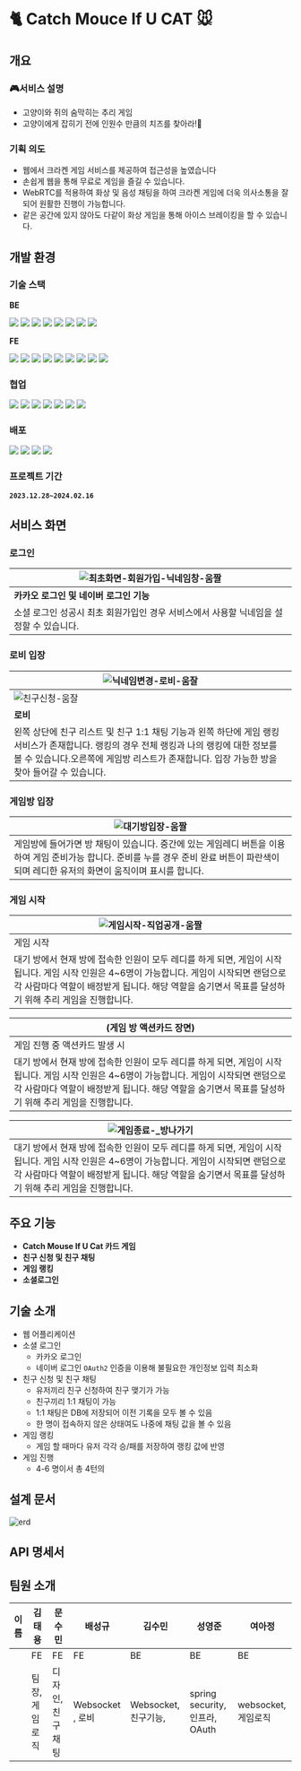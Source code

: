 
# 🐈 Catch Mouce If U CAT 🐭

## 개요
### 🎮서비스 설명
- 고양이와 쥐의 숨막히는 추리 게임
- 고양이에게 잡히기 전에 인원수 만큼의 치즈를 찾아라!🧀
### 기획 의도
- 웹에서 크라켄 게임 서비스를 제공하여 접근성을 높였습니다
- 손쉽게 웹을 통해 무료로 게임을 즐길 수 있습니다.
- WebRTC를 적용하여 화상 및 음성 채팅을 하여 크라켄 게임에 더욱 의사소통을 잘 되어 원활한 진행이 가능합니다.
- 같은 공간에 있지 않아도 다같이 화상 게임을 통해 아이스 브레이킹을 할 수 있습니다.

## 개발 환경
### 기술 스택
**BE**

<img  src="https://img.shields.io/badge/Spring Boot-6DB33F?style=flat-square&logo=Spring Boot&logoColor=white"/> <img  src="https://img.shields.io/badge/springsecurity-6DB33F?style=flat-square&logo=springsecurity&logoColor=white"/> <img  src="https://img.shields.io/badge/spring JPA-6DB33F?style=flat-square&logo=spring&logoColor=white"/> <img  src="https://img.shields.io/badge/REDIS-DC382D?style=flat-square&logo=REDIS&logoColor=white"/> <img  src="https://img.shields.io/badge/swagger-85EA2D?style=flat-square&logo=swagger&logoColor=white"/> <img src="https://img.shields.io/badge/mariadb-003545?style=flat-square&logo=mariadb&logoColor=white"/> <img src="https://img.shields.io/badge/mariadb-003545?style=flat-square&logo=mariadb&logoColor=white"/>  <img  src="https://img.shields.io/badge/webrtc-333333?style=flat-square&logo=webrtc&logoColor=white"/> 

**FE**

<img  src="https://img.shields.io/badge/javascript-F7DF1E?style=flat-square&logo=javascript&logoColor=black"/> <img  src="https://img.shields.io/badge/React-61DAFB?style=flat-square&logo=React&logoColor=white"/> <img  src="https://img.shields.io/badge/tailwindcss-06B6D4?style=flat-square&logo=React&logoColor=white"/> <img  src="https://img.shields.io/badge/Vite-646CFF?style=flat-square&logo=Vite&logoColor=white"/> <img  src="https://img.shields.io/badge/axios-5A29E4?style=flat-square&logo=axios&logoColor=white"/> <img  src="https://img.shields.io/badge/mui-007FFF?style=flat-square&logo=mui&logoColor=white"/> <img  src="https://img.shields.io/badge/reactrouter-CA4245?style=flat-square&logo=reactrouter&logoColor=white"/> <img  src="https://img.shields.io/badge/framer-0055FF?style=flat-square&logo=framer&logoColor=white"/> <img  src="https://img.shields.io/badge/webrtc-333333?style=flat-square&logo=webrtc&logoColor=white"/> 


### 협업
 <img  src="https://img.shields.io/badge/notion-000000?style=flat-square&logo=notion&logoColor=white"/>  <img  src="https://img.shields.io/badge/figma-F24E1E?style=flat-square&logo=figma&logoColor=white"/> <img  src="https://img.shields.io/badge/jirasoftware-0052CC?style=flat-square&logo=jirasoftware&logoColor=white"/> <img  src="https://img.shields.io/badge/gitlab-FC6D26?style=flat-square&logo=gitlab&logoColor=white"/> <img  src="https://img.shields.io/badge/gerrit-EEEEEE?style=flat-square&logo=gerrit&logoColor=black"/>  <img  src="https://img.shields.io/badge/mattermost-0058CC?style=flat-square&logo=mattermost&logoColor=black"/>  <img  src="https://img.shields.io/badge/discord-5865F2?style=flat-square&logo=discord&logoColor=black"/>
 
### 배포
<img  src="https://img.shields.io/badge/amazonec2-FF9900?style=flat-square&logo=amazonec2&logoColor=black"/> <img  src="https://img.shields.io/badge/jenkins-D24939?style=flat-square&logo=jenkins&logoColor=black"/> <img  src="https://img.shields.io/badge/docker-2496ED?style=flat-square&logo=docker&logoColor=white"/> <img  src="https://img.shields.io/badge/nginx-009639?style=flat-square&logo=nginx&logoColor=white"/> 

### 프로젝트 기간
**`2023.12.28~2024.02.16`**
## 서비스 화면
### 로그인
|![최초화면-회원가입-닉네임창-움짤](/uploads/719cd46e46b34dd892935451f2fc8393/최초화면-회원가입-닉네임창-움짤.gif)|
|--|
|**카카오 로그인 및 네이버 로그인 기능**|
|소셜 로그인 성공시 최초 회원가입인 경우 서비스에서 사용할 닉네임을 설정할 수 있습니다.|

### 로비 입장
|![닉네임변경-로비-움잘](/uploads/48edce234e100cfd07154fbab6b70f08/닉네임변경-로비-움잘.gif)|
|--|
|![친구신청-움잘](/uploads/78c3f2ecc951ea7f47cd2f3c73b43796/친구신청-움잘.gif)|
|**로비**	|
|왼쪽 상단에 친구 리스트 및 친구 1:1 채팅 기능과 왼쪽 하단에 게임 랭킹 서비스가 존재합니다. 랭킹의 경우 전체 랭킹과 나의 랭킹에 대한 정보를 볼 수 있습니다.오른쪽에 게임방 리스트가 존재합니다. 입장 가능한 방을 찾아 들어갈 수 있습니다.	|

### 게임방 입장
|![대기방입장-움짤](/uploads/7b99985188d84cc7a8b70eeebbe18df3/대기방입장-움짤.gif)|
|--|
| 게임방에 들어가면 방 채팅이 있습니다. 중간에 있는 게임레디 버튼을 이용하여 게임 준비가능 합니다. 준비를 누를 경우 준비 완료 버튼이 파란색이 되며 레디한 유저의 화면이 움직이며 표시를 합니다.	|

### 게임 시작
|![게임시작-직업공개-움짤](/uploads/20e6d1f264f07ad4e5ade9deae37f030/게임시작-직업공개-움짤.gif)|
|--|
|게임 시작|
| 대기 방에서 현재 방에 접속한 인원이 모두 레디를 하게 되면, 게임이 시작됩니다. 게임 시작 인원은 4~6명이 가능합니다. 게임이 시작되면 랜덤으로 각 사람마다 역할이 배정받게 됩니다. 해당 역할을 숨기면서 목표를 달성하기 위해 추리 게임을 진행합니다.|

|(게임 방 액션카드 장면)|
|--|
|게임 진행 중 액션카드 발생 시	|
| 대기 방에서 현재 방에 접속한 인원이 모두 레디를 하게 되면, 게임이 시작됩니다. 게임 시작 인원은 4~6명이 가능합니다. 게임이 시작되면 랜덤으로 각 사람마다 역할이 배정받게 됩니다. 해당 역할을 숨기면서 목표를 달성하기 위해 추리 게임을 진행합니다.|

|![게임종료-_방나가기](/uploads/4c9df4644960d70906f02f28749022cf/게임종료-_방나가기.gif)|
|--|
| 대기 방에서 현재 방에 접속한 인원이 모두 레디를 하게 되면, 게임이 시작됩니다. 게임 시작 인원은 4~6명이 가능합니다. 게임이 시작되면 랜덤으로 각 사람마다 역할이 배정받게 됩니다. 해당 역할을 숨기면서 목표를 달성하기 위해 추리 게임을 진행합니다.|


## 주요 기능
- **Catch Mouse If U Cat 카드 게임**
- **친구 신청 및 친구 채팅**
- **게임 랭킹**
- **소셜로그인**

## 기술 소개
- 웹 어플리케이션
- 소셜 로그인
	- 카카오 로그인
	- 네이버 로그인
	`OAuth2` 인증을 이용해 불필요한 개인정보 입력 최소화
- 친구 신청 및 친구 채팅
	- 유저끼리 친구 신청하여 친구 맺기가 가능
	- 친구끼리 1:1 채팅이 가능
	- 1:1 채팅은 DB에 저장되어 이전 기록을 모두 볼 수 있음
	- 한 명이 접속하지 않은 상태여도 나중에 채팅 값을 볼 수 있음
- 게임 랭킹
	- 게임 할 때마다 유저 각각 승/패를 저장하여 랭킹 값에 반영
- 게임 진행
	- 4-6 명이서 총 4턴의 
## 설계 문서
![erd](/uploads/aea9bda6ee5ad3f8a1da684c4e3b434c/erd.PNG)


## API 명세서



## 팀원 소개
| 이 름 |김태용 | 문수민 |배성규 |김수민 |성영준 |여아정 |
| -- |-- |-- |-- |-- |-- |-- |  
|    | FE	| FE	| FE	| BE	| BE	| BE	|
|	 | 팀장, 게임로직	| 디자인, 친구채팅	| Websocket	, 로비	| Websocket, 친구기능, 	| spring security, 인프라, OAuth	| websocket, 게임로직	|

